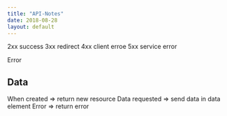 ```yaml
---
title: "API-Notes"
date: 2018-08-28
layout: default
---
```


2xx success
3xx redirect
4xx client erroe
5xx service error

Error

## Data

When created => return new resource
Data requested => send data in data element
Error => return error

